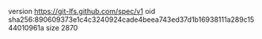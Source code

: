 version https://git-lfs.github.com/spec/v1
oid sha256:890609373e1c4c3240924cade4beea743ed37d1b16938111a289c1544010961a
size 2870
